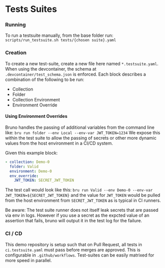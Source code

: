 # Tests Suites

### Running
To run a testsuite manually, from the base folder run:
`scripts/run_testsuite.sh tests/{chosen suite}.yaml`

### Creation
To create a new test-suite, create a new file here named `*.testsuite.yaml`. When using the devcontainer, the schema at `.devcontainer/test_schema.json` is enforced. Each block describes a combination of the following to be run:
 - Collection
 - Folder
 - Collection Environment
 - Environment Override

#### Using Environment Overrides

Bruno handles the passing of additional variables from the command line like:
`bru run folder --env Local --env-var JWT_TOKEN=1234`
We expose this within the test suite to allow the passing of secrets or other more dynamic values from the host environment in a CI/CD system.

Given this example block:
```yaml
- collection: Demo-0
  folder: Valid
  environment: Demo-0
  env_override:
    JWT_TOKEN: SECRET_JWT_TOKEN
```
The test call would look like this:
`bru run Valid --env Demo-0 --env-var JWT_TOKEN=${SECRET_JWT_TOKEN}`
and the value for `JWT_TOKEN` would be pulled from the host environment from `SECRET_JWT_TOKEN` as is typical in CI runners.

Be aware: The test suite runner does not itself leak secrets that are passed via env in logs. However if you use a secret as the expcted value of an assertion that fails, bruno will output it in the test log for the failure.

### CI / CD
This demo repository is setup such that on Pull Request, all tests in `ci.testsuite.yaml` must pass before merges are approved. This is configurable in `.github/workflows`. Test-suites can be easily matrixed for more speed in parallel.
